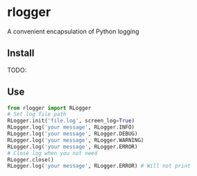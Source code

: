 # rlogger

A convenient encapsulation of Python logging

## Install

TODO:

## Use

```python
from rlogger import RLogger
# Set log file path
RLogger.init('file.log', screen_log=True)
RLogger.log('your message', RLogger.INFO)
RLogger.log('your message', RLogger.DEBUG)
RLogger.log('your message', RLogger.WARNING)
RLogger.log('your message', RLogger.ERROR)
# Close log when you not need
RLogger.close()
RLogger.log('your message', RLogger.ERROR) # Will not print
```
